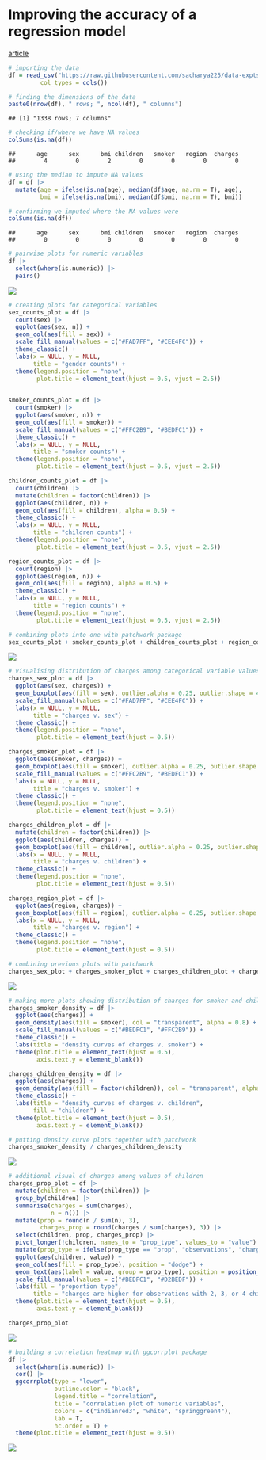 Improving the accuracy of a regression model
================

[article](https://towardsdatascience.com/how-to-improve-the-accuracy-of-a-regression-model-3517accf8604)

``` r
# importing the data
df = read_csv("https://raw.githubusercontent.com/sacharya225/data-expts/master/Health%20Insurance%20Cost%20Prediction/insurance.csv",
         col_types = cols())
```

``` r
# finding the dimensions of the data
paste0(nrow(df), " rows; ", ncol(df), " columns")
```

    ## [1] "1338 rows; 7 columns"

``` r
# checking if/where we have NA values
colSums(is.na(df))
```

    ##      age      sex      bmi children   smoker   region  charges 
    ##        4        0        2        0        0        0        0

``` r
# using the median to impute NA values
df = df |>
  mutate(age = ifelse(is.na(age), median(df$age, na.rm = T), age),
         bmi = ifelse(is.na(bmi), median(df$bmi, na.rm = T), bmi))

# confirming we imputed where the NA values were
colSums(is.na(df))
```

    ##      age      sex      bmi children   smoker   region  charges 
    ##        0        0        0        0        0        0        0

``` r
# pairwise plots for numeric variables
df |>
  select(where(is.numeric)) |>
  pairs()
```

<img src="healthcare_accuracy_files/figure-gfm/unnamed-chunk-6-1.png" style="display: block; margin: auto;" />

``` r
# creating plots for categorical variables
sex_counts_plot = df |>
  count(sex) |>
  ggplot(aes(sex, n)) +
  geom_col(aes(fill = sex)) +
  scale_fill_manual(values = c("#FAD7FF", "#CEE4FC")) +
  theme_classic() +
  labs(x = NULL, y = NULL,
       title = "gender counts") +
  theme(legend.position = "none",
        plot.title = element_text(hjust = 0.5, vjust = 2.5))
  

smoker_counts_plot = df |>
  count(smoker) |>
  ggplot(aes(smoker, n)) +
  geom_col(aes(fill = smoker)) +
  scale_fill_manual(values = c("#FFC2B9", "#BEDFC1")) +
  theme_classic() +
  labs(x = NULL, y = NULL,
       title = "smoker counts") +
  theme(legend.position = "none",
        plot.title = element_text(hjust = 0.5, vjust = 2.5))

children_counts_plot = df |>
  count(children) |>
  mutate(children = factor(children)) |>
  ggplot(aes(children, n)) +
  geom_col(aes(fill = children), alpha = 0.5) +
  theme_classic() +
  labs(x = NULL, y = NULL,
       title = "children counts") +
  theme(legend.position = "none",
        plot.title = element_text(hjust = 0.5, vjust = 2.5))

region_counts_plot = df |>
  count(region) |>
  ggplot(aes(region, n)) +
  geom_col(aes(fill = region), alpha = 0.5) +
  theme_classic() +
  labs(x = NULL, y = NULL,
       title = "region counts") +
  theme(legend.position = "none",
        plot.title = element_text(hjust = 0.5, vjust = 2.5))
```

``` r
# combining plots into one with patchwork package
sex_counts_plot + smoker_counts_plot + children_counts_plot + region_counts_plot
```

<img src="healthcare_accuracy_files/figure-gfm/unnamed-chunk-8-1.png" style="display: block; margin: auto;" />

``` r
# visualising distribution of charges among categorical variable values
charges_sex_plot = df |>
  ggplot(aes(sex, charges)) +
  geom_boxplot(aes(fill = sex), outlier.alpha = 0.25, outlier.shape = 4) +
  scale_fill_manual(values = c("#FAD7FF", "#CEE4FC")) +
  labs(x = NULL, y = NULL,
       title = "charges v. sex") +
  theme_classic() +
  theme(legend.position = "none",
        plot.title = element_text(hjust = 0.5))

charges_smoker_plot = df |>
  ggplot(aes(smoker, charges)) +
  geom_boxplot(aes(fill = smoker), outlier.alpha = 0.25, outlier.shape = 4) +
  scale_fill_manual(values = c("#FFC2B9", "#BEDFC1")) +
  labs(x = NULL, y = NULL,
       title = "charges v. smoker") +
  theme_classic() +
  theme(legend.position = "none",
        plot.title = element_text(hjust = 0.5))

charges_children_plot = df |>
  mutate(children = factor(children)) |>
  ggplot(aes(children, charges)) +
  geom_boxplot(aes(fill = children), outlier.alpha = 0.25, outlier.shape = 4, alpha = 0.5) +
  labs(x = NULL, y = NULL,
       title = "charges v. children") +
  theme_classic() +
  theme(legend.position = "none",
        plot.title = element_text(hjust = 0.5))

charges_region_plot = df |>
  ggplot(aes(region, charges)) +
  geom_boxplot(aes(fill = region), outlier.alpha = 0.25, outlier.shape = 4, alpha = 0.5) +
  labs(x = NULL, y = NULL,
       title = "charges v. region") +
  theme_classic() +
  theme(legend.position = "none",
        plot.title = element_text(hjust = 0.5))
```

``` r
# combining previous plots with patchwork
charges_sex_plot + charges_smoker_plot + charges_children_plot + charges_region_plot
```

<img src="healthcare_accuracy_files/figure-gfm/unnamed-chunk-10-1.png" style="display: block; margin: auto;" />

``` r
# making more plots showing distribution of charges for smoker and children
charges_smoker_density = df |>
  ggplot(aes(charges)) +
  geom_density(aes(fill = smoker), col = "transparent", alpha = 0.8) +
  scale_fill_manual(values = c("#BEDFC1", "#FFC2B9")) +
  theme_classic() +
  labs(title = "density curves of charges v. smoker") +
  theme(plot.title = element_text(hjust = 0.5),
        axis.text.y = element_blank())

charges_children_density = df |>
  ggplot(aes(charges)) +
  geom_density(aes(fill = factor(children)), col = "transparent", alpha = 0.25) +
  theme_classic() +
  labs(title = "density curves of charges v. children",
       fill = "children") +
  theme(plot.title = element_text(hjust = 0.5),
        axis.text.y = element_blank())
```

``` r
# putting density curve plots together with patchwork
charges_smoker_density / charges_children_density
```

<img src="healthcare_accuracy_files/figure-gfm/unnamed-chunk-12-1.png" style="display: block; margin: auto;" />

``` r
# additional visual of charges among values of children
charges_prop_plot = df |>
  mutate(children = factor(children)) |>
  group_by(children) |>
  summarise(charges = sum(charges),
            n = n()) |>
  mutate(prop = round(n / sum(n), 3),
         charges_prop = round(charges / sum(charges), 3)) |>
  select(children, prop, charges_prop) |>
  pivot_longer(!children, names_to = "prop_type", values_to = "value") |>
  mutate(prop_type = ifelse(prop_type == "prop", "observations", "charges")) |>
  ggplot(aes(children, value)) +
  geom_col(aes(fill = prop_type), position = "dodge") +
  geom_text(aes(label = value, group = prop_type), position = position_dodge(width = 1), vjust = -0.5, size = 3) +
  scale_fill_manual(values = c("#BEDFC1", "#D2BEDF")) +
  labs(fill = "proportion type",
       title = "charges are higher for observations with 2, 3, or 4 children") +
  theme(plot.title = element_text(hjust = 0.5),
        axis.text.y = element_blank())

charges_prop_plot
```

<img src="healthcare_accuracy_files/figure-gfm/unnamed-chunk-13-1.png" style="display: block; margin: auto;" />

``` r
# building a correlation heatmap with ggcorrplot package
df |>
  select(where(is.numeric)) |>
  cor() |>
  ggcorrplot(type = "lower",
             outline.color = "black",
             legend.title = "correlation",
             title = "correlation plot of numeric variables",
             colors = c("indianred3", "white", "springgreen4"),
             lab = T,
             hc.order = T) +
  theme(plot.title = element_text(hjust = 0.5))
```

<img src="healthcare_accuracy_files/figure-gfm/unnamed-chunk-14-1.png" style="display: block; margin: auto;" />
